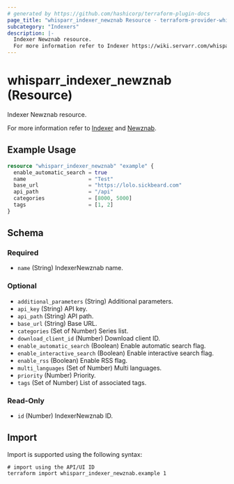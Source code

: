 ```yaml
---
# generated by https://github.com/hashicorp/terraform-plugin-docs
page_title: "whisparr_indexer_newznab Resource - terraform-provider-whisparr"
subcategory: "Indexers"
description: |-
  Indexer Newznab resource.
  For more information refer to Indexer https://wiki.servarr.com/whisparr/settings#indexers and Newznab https://wiki.servarr.com/whisparr/supported#newznab.
---
```


# whisparr_indexer_newznab (Resource)

<!-- subcategory:Indexers -->Indexer Newznab resource.
For more information refer to [Indexer](https://wiki.servarr.com/whisparr/settings#indexers) and [Newznab](https://wiki.servarr.com/whisparr/supported#newznab).

## Example Usage

```terraform
resource "whisparr_indexer_newznab" "example" {
  enable_automatic_search = true
  name                    = "Test"
  base_url                = "https://lolo.sickbeard.com"
  api_path                = "/api"
  categories              = [8000, 5000]
  tags                    = [1, 2]
}
```

<!-- schema generated by tfplugindocs -->
## Schema

### Required

- `name` (String) IndexerNewznab name.

### Optional

- `additional_parameters` (String) Additional parameters.
- `api_key` (String) API key.
- `api_path` (String) API path.
- `base_url` (String) Base URL.
- `categories` (Set of Number) Series list.
- `download_client_id` (Number) Download client ID.
- `enable_automatic_search` (Boolean) Enable automatic search flag.
- `enable_interactive_search` (Boolean) Enable interactive search flag.
- `enable_rss` (Boolean) Enable RSS flag.
- `multi_languages` (Set of Number) Multi languages.
- `priority` (Number) Priority.
- `tags` (Set of Number) List of associated tags.

### Read-Only

- `id` (Number) IndexerNewznab ID.

## Import

Import is supported using the following syntax:

```shell
# import using the API/UI ID
terraform import whisparr_indexer_newznab.example 1
```
